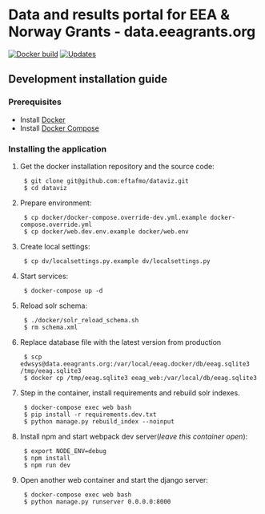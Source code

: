 Data and results portal for EEA & Norway Grants - data.eeagrants.org
=========================================


[![Docker build](https://img.shields.io/docker/cloud/build/eftafmo/dataviz)](https://hub.docker.com/r/eftafmo/dataviz/builds) [![Updates](https://pyup.io/repos/github/eftafmo/dataviz/shield.svg)](https://pyup.io/repos/github/eftafmo/dataviz/)

## Development installation guide

### Prerequisites

* Install [Docker](https://docs.docker.com/engine/installation/)
* Install [Docker Compose](https://docs.docker.com/compose/install/)


### Installing the application


1. Get the docker installation repository and the source code:

        $ git clone git@github.com:eftafmo/dataviz.git
        $ cd dataviz

1. Prepare environment:

        $ cp docker/docker-compose.override-dev.yml.example docker-compose.override.yml
        $ cp docker/web.dev.env.example docker/web.env


1. Create local settings:

        $ cp dv/localsettings.py.example dv/localsettings.py

1. Start services:

        $ docker-compose up -d

1. Reload solr schema:

        $ ./docker/solr_reload_schema.sh
        $ rm schema.xml

1. Replace database file with the latest version from production

        $ scp edwsys@data.eeagrants.org:/var/local/eeag.docker/db/eeag.sqlite3 /tmp/eeag.sqlite3
        $ docker cp /tmp/eeag.sqlite3 eeag_web:/var/local/db/eeag.sqlite3

1. Step in the container, install requirements and rebuild solr indexes.

        $ docker-compose exec web bash
        $ pip install -r requirements.dev.txt
        $ python manage.py rebuild_index --noinput

1. Install npm and start webpack dev server(*leave this container open*):

        $ export NODE_ENV=debug
        $ npm install
        $ npm run dev

1. Open another web container and start the django server:

        $ docker-compose exec web bash
        $ python manage.py runserver 0.0.0.0:8000

